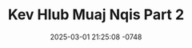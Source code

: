 ---
layout: movie-video-data
date: 2025-03-01 21:25:08 -0748
categories: movie

# Site Attributes
title: "Kev Hlub Muaj Nqis Part 2"
permalink: "/movie/Kev_Hlub_Muaj_Nqis_Part_2"

# Movie Attributes
synopsis: ""
producer: "Hmong Media Production, Kou Thao"
director: "Kou Thao"
writer: "Kou Thao, Dao Xiong"
video_link: "https://youtu.be/RB2j4zyvKig?si=ARPBAxYuw9Gd8pz3"
genre: "Drama"
year: ""
release_type: "VHS DVD"
storage: "Center for Hmong Studies"
thumbnail: "/assets/images/movie_thumbnails/Kev Hlub Muaj Nqis Part 2.jpeg"
publishing_company: "Hmong Media Production"

# Sequels + Parts
base_movie: "Kev Hlub Muaj Nqis Part 1"
total_parts: 2
sequel: ""

# Movie Cast
cast:
- name: "Toog Vaj"
- name: "Ntxawm Xyooj"
- name: "Paj Thoj"
- name: "Khais Vaj"
- name: "Xab Muas"
- name: "Ntxhoo Lis"
- name: "Viv Thoj"
- name: "Ntxawm Lauj"
- name: "Awm Xyooj"
---